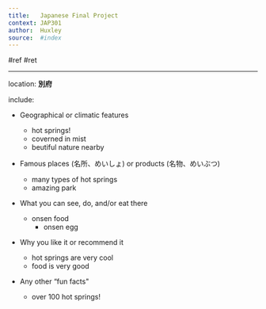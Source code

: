 ```yaml
---
title:   Japanese Final Project
context: JAP301
author:  Huxley
source:  #index
---
```


#ref #ret

---

location: **別府**

include:

-   Geographical or climatic features
	-   hot springs!
	-   coverned in mist
	-   beutiful nature nearby
    
-   Famous places (名所、めいしょ) or products (名物、めいぶつ)
	-   many types of hot springs
	-   amazing park
    
-   What you can see, do, and/or eat there
	-   onsen food
		-   onsen egg
    
-   Why you like it or recommend it
	-   hot springs are very cool
	-   food is very good
    
-   Any other “fun facts"
	-   over 100 hot springs!
    






